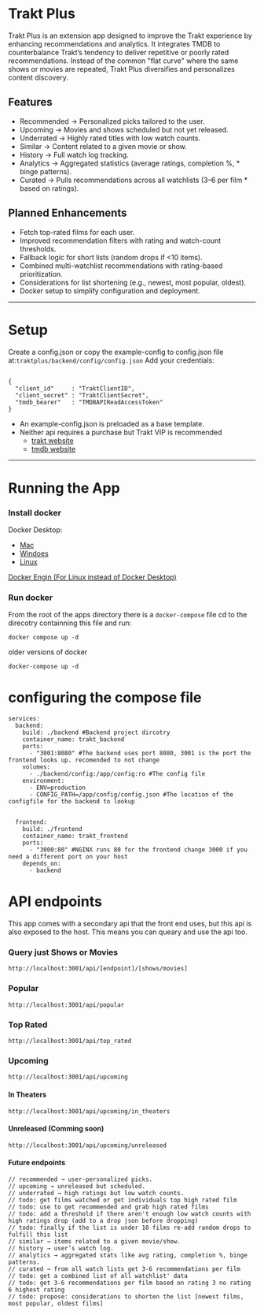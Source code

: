 # Trakt Plus
Trakt Plus is an extension app designed to improve the Trakt experience by enhancing recommendations and analytics. It integrates TMDB to counterbalance Trakt’s tendency to deliver repetitive or poorly rated recommendations. Instead of the common "flat curve" where the same shows or movies are repeated, Trakt Plus diversifies and personalizes content discovery.

## Features
* Recommended → Personalized picks tailored to the user.
* Upcoming → Movies and shows scheduled but not yet released.
* Underrated → Highly rated titles with low watch counts.
* Similar → Content related to a given movie or show.
* History → Full watch log tracking.
* Analytics → Aggregated statistics (average ratings, completion %, * binge patterns).
* Curated → Pulls recommendations across all watchlists (3–6 per film * based on ratings).
## Planned Enhancements
* Fetch top-rated films for each user.
* Improved recommendation filters with rating and watch-count thresholds.
* Fallback logic for short lists (random drops if <10 items).
* Combined multi-watchlist recommendations with rating-based prioritization.
* Considerations for list shortening (e.g., newest, most popular, oldest).
* Docker setup to simplify configuration and deployment.
___
# Setup
Create a config.json or copy the example-config to config.json file at:`traktplus/backend/config/config.json`
Add your credentials:
```

{
  "client_id"     : "TraktClientID",
  "client_secret" : "TraktClientSecret",
  "tmdb_bearer"   : "TMDBAPIReadAccessToken"
}
```
* An example-config.json is preloaded as a base template.
* Neither api requires a purchase but Trakt VIP is recommended
    * [trakt website](https://www.trakt.tv)
    * [tmdb website](https://www.themoviedb.org)
___
# Running the App

### Install docker

Docker Desktop:

* [Mac](https://docs.docker.com/desktop/setup/install/mac-install/)
* [Windoes](https://docs.docker.com/desktop/setup/install/windows-install/)
* [Linux](https://docs.docker.com/desktop/setup/install/linux/)

[Docker Engin (For Linux instead of Docker Desktop)](https://docs.docker.com/engine/install/)

### Run docker

From the root of the apps directory there is a `docker-compose` file cd to the direcotry containning this file and run:
```
docker compose up -d
```
older versions of docker
```
docker-compose up -d
```

# configuring the compose file
```
services:
  backend:
    build: ./backend #Backend project dircotry
    container_name: trakt_backend
    ports:
      - "3001:8080" #The backend uses port 8080, 3001 is the port the frontend looks up. recomended to not change
    volumes:
      - ./backend/config:/app/config:ro #The config file
    environment:
      - ENV=production
      - CONFIG_PATH=/app/config/config.json #The location of the configfile for the backend to lookup


  frontend:
    build: ./frontend
    container_name: trakt_frontend
    ports:
      - "3000:80" #NGINX runs 80 for the frontend change 3000 if you need a different port on your host
    depends_on:
      - backend
```

# API endpoints

This app comes with a secondary api that the front end uses, but this api is also exposed to the host. This means you can queary and use the api too.

### Query just Shows or Movies
```
http://localhost:3001/api/[endpoint]/[shows/movies]
```

### Popular
```
http://localhost:3001/api/popular
```
### Top Rated
```
http://localhost:3001/api/top_rated
```
### Upcoming
```
http://localhost:3001/api/upcoming
```
#### In Theaters
```
http://localhost:3001/api/upcoming/in_theaters
```
#### Unreleased (Comming soon)
```
http://localhost:3001/api/upcoming/unreleased
```


#### Future endpoints

    // recommended → user-personalized picks.
    // upcoming → unreleased but scheduled.
    // underrated → high ratings but low watch counts.
    // todo: get films watched or get individuals top high rated film
    // todo: use to get recommended and grab high rated films
    // todo: add a threshold if there aren't enough low watch counts with high ratings drop (add to a drop json before dropping)
    // todo: finally if the list is under 10 films re-add random drops to fulfill this list
    // similar → items related to a given movie/show.
    // history → user’s watch log.
    // analytics → aggregated stats like avg rating, completion %, binge patterns.
    // curated → from all watch lists get 3-6 recommendations per film
    // todo: get a combined list of all watchlist' data
    // todo: get 3-6 recommendations per film based on rating 3 no rating 6 highest rating
    // todo: propose: considerations to shorten the list [newest films, most popular, oldest films]